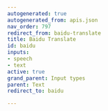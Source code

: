 ```yaml
---
autogenerated: true
autogenerated_from: apis.json
nav_order: 797
redirect_from: baidu-translate
title: Baidu Translate
id: baidu
inputs:
- speech
- text
active: true
grand_parent: Input types
parent: Text
redirect_to: baidu

---
```


